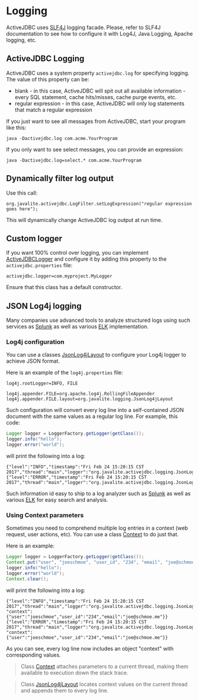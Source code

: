 <div class="page-header">
   <h1>Logging</h1>
</div>



ActiveJDBC uses [SLF4J](http://www.slf4j.org/) logging facade. Please, refer to SLF4J documentation to see how to
configure it with Log4J, Java Logging, Apache logging, etc.

## ActiveJDBC Logging

ActiveJDBC uses a system property `activejdbc.log` for specifying logging. The value of this property can be:

* blank - in this case, ActiveJDBC will spit out all available information - every SQL statement, cache hits/misses, cache purge events, etc.
* regular expression - in this case, ActiveJDBC will only log statements that match a regular expression

If you just want to see all messages from ActiveJDBC, start your program like this:

~~~~ {.prettyprint}
java -Dactivejdbc.log com.acme.YourProgram
~~~~

If you only want to see select messages, you can provide an expression:

~~~~ {.prettyprint}
java -Dactivejdbc.log=select.* com.acme.YourProgram
~~~~

## Dynamically filter log output

Use this call:

~~~~ {.prettyprint}
org.javalite.activejdbc.LogFilter.setLogExpression("regular expression goes here");
~~~~

This will dynamically change ActiveJDBC log output at run time.

## Custom logger

If you want 100% control over logging, you can implement [ActiveJDBCLogger](http://javalite.github.io/activejdbc/snapshot/org/javalite/activejdbc/ActiveJDBCLogger.html)
and configure it by adding this property to the `activejdbc.properties` file: 

```
activejdbc.logger=com.myproject.MyLogger
```

Ensure that this class has a default constructor. 


## JSON Log4j logging

Many companies use advanced tools to analyze structured logs 
 using such services as [Splunk](https://www.splunk.com/) as well as various 
 [ELK](https://www.google.com/webhp?sourceid=chrome-instant&ion=1&espv=2&ie=UTF-8#q=elk+service&*)  implementation. 
    
### Log4j configuration

You can use a classes [JsonLog4jLayout](http://javalite.github.io/activejdbc/snapshot/org/javalite/logging/JsonLog4jLayout.html) to 
configure your Log4j logger to achieve JSON format.
 
 
Here is an example of the `log4j.properties` file:
 
~~~~ {.prettyprint}
log4j.rootLogger=INFO, FILE

log4j.appender.FILE=org.apache.log4j.RollingFileAppender  
log4j.appender.FILE.layout=org.javalite.logging.JsonLog4jLayout
~~~~

Such  configuration will convert every log line into a self-contained JSON document  with the same values as a regular log line. 
For example, this code: 

~~~~ {.java  .numberLines}
Logger logger = LoggerFactory.getLogger(getClass());
logger.info("hello");
logger.error("world");
~~~~

will print the following into a log:

~~~~ {.prettyprint} 
{"level":"INFO","timestamp":"Fri Feb 24 15:20:15 CST 2017","thread":"main","logger":"org.javalite.activejdbc.logging.JsonLog4jLayoutSpec","message":"hello"}
{"level":"ERROR","timestamp":"Fri Feb 24 15:20:15 CST 2017","thread":"main","logger":"org.javalite.activejdbc.logging.JsonLog4jLayoutSpec","message":"world"}
~~~~
                       
Such information id easy to ship to a log analyzer such as  [Splunk](https://www.splunk.com/) as well as various [ELK](https://www.google.com/webhp?sourceid=chrome-instant&ion=1&espv=2&ie=UTF-8#q=elk+service&*)
for easy search and analysis. 

### Using Context parameters

Sometimes you need to comprehend multiple log entries in a context (web request, user actions, etc). You can use a class 
[Context](http://javalite.github.io/activejdbc/snapshot/org/javalite/logging/Context.html) to do  just that. 

Here is an example: 

~~~~ {.java  .numberLines}
Logger logger = LoggerFactory.getLogger(getClass());
Context.put("user", "joeschmoe", "user_id", "234", "email", "joe@schmoe.me");
logger.info("hello");
logger.error("world");
Context.clear();
~~~~

will print the following into a log:

~~~~ {.prettyprint} 
{"level":"INFO","timestamp":"Fri Feb 24 15:20:15 CST 2017","thread":"main","logger":"org.javalite.activejdbc.logging.JsonLog4jLayoutSpec","message":"hello", "context":{"user":"joeschmoe","user_id":"234","email":"joe@schmoe.me"}}
{"level":"ERROR","timestamp":"Fri Feb 24 15:20:15 CST 2017","thread":"main","logger":"org.javalite.activejdbc.logging.JsonLog4jLayoutSpec","message":"world", "context":{"user":"joeschmoe","user_id":"234","email":"joe@schmoe.me"}}
~~~~

As you can see, every log line now includes an object "context" with corresponding values.  

> Class [Context](http://javalite.github.io/activejdbc/snapshot/org/javalite/logging/Context.html) attaches parameters 
to a current thread, making  them available to execution down the stack trace.
 
> Class [JsonLog4jLayout](http://javalite.github.io/activejdbc/snapshot/org/javalite/logging/JsonLog4jLayout.html)
locates context values on the current thread and appends them to every log line. 

